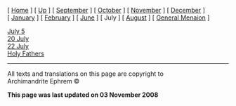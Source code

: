 \[ [Home](index.md) \] \[ [Up](menaion.md) \]
\[ [September](sep-int.md) \] \[ [October](oct-int.md) \]
\[ [November](nov-int.md) \] \[ [December](dec-int.md) \]
\[ [January](jan-int.md) \] \[ [February](february.md) \]
\[ [June](Menaion-June.md) \] \[ July \] \[ [August](aug.md) \]
\[ [General Menaion](general.md) \]

[July 5](july_5.md)  
[20 July](20july.md)  
[22 July](22july.md)  
[Holy Fathers](holy_fathers.md)

-----

All texts and translations on this page are copyright to  
Archimandrite Ephrem ©

**This page was last updated on 03 November 2008**

